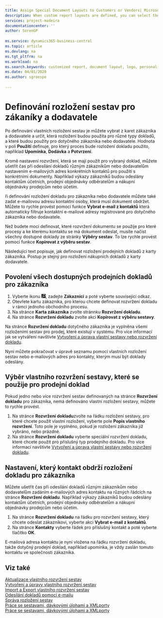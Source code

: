 ```yaml
---
title: Assign Special Document Layouts to Customers or Vendors| Microsoft Docs
description: When custom report layouts are defined, you can select them from customer and vendor cards to specify that the selected layouts will be used for documents that you crate for the customer or vendor in question.
services: project-madeira
documentationcenter: ''
author: SorenGP

ms.service: dynamics365-business-central
ms.topic: article
ms.devlang: na
ms.tgt_pltfrm: na
ms.workload: na
ms.search.keywords: customized report, document layout, logo, personalize
ms.date: 04/01/2020
ms.author: sgroespe

---
```

# Definování rozložení sestav pro zákaníky a dodavatele
Po definování vlastních rozložení sestav je můžete vybrat z karet zákazníka a dodavatele a určit, která rozložení budou použita pro různé typy dokladů, a které budou použity pro dotyčného zákazníka nebo dodavatele. Hodnota v poli **Použití** definuje, pro který proces bude rozložení dokladu použito, například **Upomínka**, **Dodávka** a **Potvrzení**.

Kromě nastavení rozvržení, která se mají použít pro vybraný doklad, můžete ušetřit čas při odesílání dokladů různým zákazníkům nebo dodavatelům nastavením e-mailových adres konkrétních kontaktů pro použití s ​​konkrétními dokumenty. Například výkazy zákazníků budou odeslány kontaktům účetních, prodejní objednávky odběratelům a nákupní objednávky prodejcům nebo účetím.

ři definování rozložení dokladu pro zákazníka nebo dodavatele můžete také zadat e-mailovou adresu kontaktní osoby, která musí dokument obdržet. Můžete to rychle provést pomocí funkce **Vybrat e-mail z kontaktů** která automaticky filtruje kontaktní e-mailové adresy registrované pro dotyčného zákazníka nebo dodavatele.

Než budete moci definovat, které rozvržení dokumentu se použije pro které procesy a ke kterému kontaktu se má dokument odeslat, musíte načíst všechny dostupné doklady ze stránky **Výběry sestav**. To lze rychle provést pomocí funkce **Kopírovat z výběru sestav**.

Následující text popisuje, jak definovat rozložení prodejních dokladů z karty zákazníka. Postup je stejný pro rozložení nákupních dokladů z karty dodavatele.

## Povolení všech dostupných prodejních dokladů pro zákazníka
1. Vyberte ikonu ![Žárovky, která otevře funkci Řekněte mi](media/ui-search/search_small.png "Řekněte mi, co chcete dělat"), zadejte **Zákazníci** a poté vyberte související odkaz.
2. Otevřete kartu zákazníka, pro kterou chcete definovat rozvržení dokladu v rámci jednoho obchodního procesu.
3. Na stránce **Karta zákazníka** zvolte stránnku **Rozvržení dokladu**.
4. Na stránce **Rozvržení dokladu** zvolte akci **Kopírovat z výběru sestavy**.

Na stránce **Rozvržení dokladu** dotyčného zákazníka je vyplněna všemi rozloženími sestav pro prodej, které existují v systému. Pro více informací jak se vytváření navštivte [Vytvoření a úprava vlastní sestavy nebo rozvržení dokladu](ui-how-create-custom-report-layout.md).

Nyní můžete pokračovat v úpravě seznamu pomocí vlastních rozložení sestav nebo e-mailových adres pro kontakty, kterým musí být doklady odeslány.

## Výběr vlastního rozvržení sestavy, které se použije pro prodejní doklad
Pokud jedno nebo více rozvržení sestav definovaných na stránce **Rozvržení dokladu** pro zákazníka, nemá definováno vlastní rozložení sestavy, můžete to rychle provést.

1. Na stránce **Rozvržení dokladu**zvolte na řádku rozložení sestavy, pro které chcete použít vlastní rozložení, vyberte pole **Popis vlastního rozvržení**. Toto pole je vyplněno, pokud je rozložení zákazníka již vybráno, nebo prázdné.
2. Na stránce **Rozvržení dokladu** vyberte speciální rozvržení dokladu, které chcete použít pro příslušný typ prodejního dokladu. Pro více informací navštivte [Vytvoření a úprava vlastní sestavy nebo rozvržení dokladu](ui-how-create-custom-report-layout.md).

## Nastavení, který kontakt obdrží rozložení dokladu pro zákazníka
Můžete ušetřit čas při odesílání dokladů různým zákazníkům nebo dodavatelům zadáním e-mailových adres kontaktu na různých řádcích na stránce **Rozvržení dokladu**. Například výkazy zákazníků budou odeslány kontaktům účetních, prodejní objednávky odběratelům a nákupní objednávky prodejcům nebo účetím.

1. Na stránce **Rozvržení dokladu** na řádku pro rozvržení sestavy, který chcete odeslat zákazníkovi, vyberte akci **Vybrat e-mail z kontaktů**.
2. Na stránce **Kontakty** vyberte řádek pro příslušný kontakt a poté vyberte tlačítko **OK**.

E-mailová adresa kontaktu je nyní vložena na řádku rozvržení dokladu, takže dotyčný prodejní doklad, například upomínka, je vždy zaslán tomuto kontaktu ve společnosti zákazníka.

## Viz také
[Aktualizace vlastního rozvržení sestav](ui-update-report-layouts.md)  
[Vytvoření a úpravy vlastního rozvržení sestav](ui-how-create-custom-report-layout.md)  
[Import a Export vlastního rozvržení sestav](ui-how-import-and-export-report-layout.md)  
[Odesílání dokladů pomocí e-mailu](ui-how-send-documents-email.md)  
[Správa rozložení sestav](ui-manage-report-layouts.md)  
[Práce se sestavami, dávkovými úlohami a XMLporty](ui-work-report.md)  
[Práce se sestavami, dávkovými úlohami a XMLporty](ui-work-report.md)
